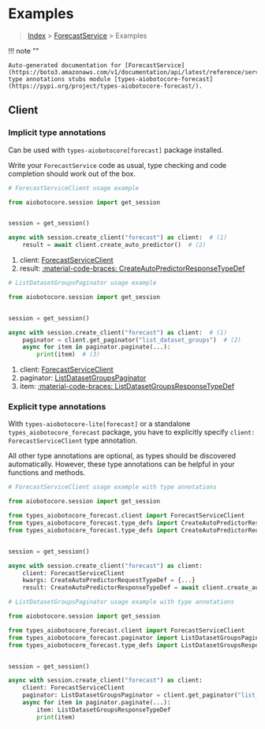 # Examples

> [Index](../README.md) > [ForecastService](./README.md) > Examples

!!! note ""

    Auto-generated documentation for [ForecastService](https://boto3.amazonaws.com/v1/documentation/api/latest/reference/services/forecast.html#forecastservice)
    type annotations stubs module [types-aiobotocore-forecast](https://pypi.org/project/types-aiobotocore-forecast/).

## Client

### Implicit type annotations

Can be used with `types-aiobotocore[forecast]` package installed.

Write your `ForecastService` code as usual,
type checking and code completion should work out of the box.



```python
# ForecastServiceClient usage example

from aiobotocore.session import get_session


session = get_session()

async with session.create_client("forecast") as client:  # (1)
    result = await client.create_auto_predictor()  # (2)
```

1. client: [ForecastServiceClient](./client.md)
2. result: [:material-code-braces: CreateAutoPredictorResponseTypeDef](./type_defs.md#createautopredictorresponsetypedef) 



```python
# ListDatasetGroupsPaginator usage example

from aiobotocore.session import get_session


session = get_session()

async with session.create_client("forecast") as client:  # (1)
    paginator = client.get_paginator("list_dataset_groups")  # (2)
    async for item in paginator.paginate(...):
        print(item)  # (3)
```

1. client: [ForecastServiceClient](./client.md)
2. paginator: [ListDatasetGroupsPaginator](./paginators.md#listdatasetgroupspaginator)
3. item: [:material-code-braces: ListDatasetGroupsResponseTypeDef](./type_defs.md#listdatasetgroupsresponsetypedef) 




### Explicit type annotations

With `types-aiobotocore-lite[forecast]`
or a standalone `types_aiobotocore_forecast` package, you have to explicitly specify
`client: ForecastServiceClient` type annotation.

All other type annotations are optional, as types should be discovered automatically.
However, these type annotations can be helpful in your functions and methods.


```python
# ForecastServiceClient usage example with type annotations

from aiobotocore.session import get_session

from types_aiobotocore_forecast.client import ForecastServiceClient
from types_aiobotocore_forecast.type_defs import CreateAutoPredictorResponseTypeDef
from types_aiobotocore_forecast.type_defs import CreateAutoPredictorRequestTypeDef


session = get_session()

async with session.create_client("forecast") as client:
    client: ForecastServiceClient
    kwargs: CreateAutoPredictorRequestTypeDef = {...}
    result: CreateAutoPredictorResponseTypeDef = await client.create_auto_predictor(**kwargs)
```



```python
# ListDatasetGroupsPaginator usage example with type annotations

from aiobotocore.session import get_session

from types_aiobotocore_forecast.client import ForecastServiceClient
from types_aiobotocore_forecast.paginator import ListDatasetGroupsPaginator
from types_aiobotocore_forecast.type_defs import ListDatasetGroupsResponseTypeDef


session = get_session()

async with session.create_client("forecast") as client:
    client: ForecastServiceClient
    paginator: ListDatasetGroupsPaginator = client.get_paginator("list_dataset_groups")
    async for item in paginator.paginate(...):
        item: ListDatasetGroupsResponseTypeDef
        print(item)
```


